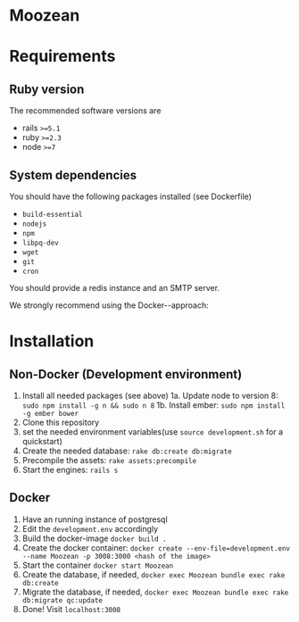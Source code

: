 # Moozean

# Requirements

## Ruby version
The recommended software versions are
  - rails `>=5.1`
  - ruby `>=2.3`
  - node `>=7`

## System dependencies
You should have the following packages installed (see Dockerfile)
  - `build-essential`
  - `nodejs`
  - `npm`
  - `libpq-dev`
  - `wget`
  - `git`
  - `cron`

You should provide a redis instance and an SMTP server.

We strongly recommend using the Docker--approach:

# Installation
## Non-Docker (Development environment)

1. Install all needed packages (see above)
1a. Update node to version 8: `sudo npm install -g n && sudo n 8`
1b. Install ember: `sudo npm install -g ember bower`
2. Clone this repository
3. set the needed environment variables(use `source development.sh` for a quickstart)
4. Create the needed database: `rake db:create db:migrate`
5. Precompile the assets: `rake assets:precompile`
6. Start the engines: `rails s`

## Docker

1. Have an running instance of postgresql
2. Edit the `development.env` accordingly
3. Build the docker-image `docker build .`
4. Create the docker container: `docker create --env-file=development.env --name Moozean -p 3008:3000 <hash of the image>`
5. Start the container `docker start Moozean`
6. Create the database, if needed, `docker exec Moozean bundle exec rake db:create`
7. Migrate the database, if needed, `docker exec Moozean bundle exec rake db:migrate qc:update`
8. Done! Visit `localhost:3008`
